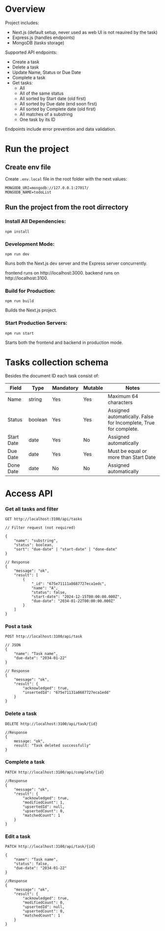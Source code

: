 # Overview

Project includes:

- Next.js (default setup, never used as web UI is not reauired by the task)
- Express.js (handles endpoints)
- MongoDB (tasks storage)

Supported API endpoints:

- Create a task
- Delete a task
- Update Name, Status or Due Date
- Complete a task
- Get tasks:
  - All
  - All of the same status
  - All sorted by Start date (old first)
  - All sorted by Due date (end soon first)
  - All sorted by Complete date (old first)
  - All matches of a substring
  - One task by its ID

Endpoints include error prevention and data validation.

# Run the project

## Create env file

Create `.env.local` file in the root folder with the next values:

```
MONGODB_URI=mongodb://127.0.0.1:27017/
MONGODB_NAME=todoList
```

## Run the project from the root dirrectory

### Install All Dependencies:

`npm install`

### Development Mode:

`npm run dev`

Runs both the Next.js dev server and the Express server concurrently.

frontend runs on http://localhost:3000.
backend runs on http://localhost:3100.

### Build for Production:

`npm run build`

Builds the Next.js project.

### Start Production Servers:

`npm run start`

Starts both the frontend and backend in production mode.

# Tasks collection schema

Besides the document ID each task consist of:

| Field      | Type    | Mandatory | Mutable | Notes                                                            |
| ---------- | ------- | --------- | ------- | ---------------------------------------------------------------- |
| Name       | string  | Yes       | Yes     | Maximum 64 characters                                            |
| Status     | boolean | Yes       | Yes     | Assigned automatically. False for Incomplete, True for complete. |
| Start Date | date    | Yes       | No      | Assigned automatically                                           |
| Due Date   | date    | Yes       | Yes     | Must be equal or more than Start Date                            |
| Done Date  | date    | No        | No      | Assigned automatically                                           |

# Access API

### Get all tasks and filter

```
GET http://localhost:3100/api/tasks

// Filter request (not required)

{
    "name": "substring",
    "status": boolean,
    "sort": "due-date" | "start-date" | "done-date"
}

// Response
{
    "message": "ok",
    "result": [
        {
            "_id": "675e71111a8687727eca1edc",
            "name": "A",
            "status": false,
            "start-date": "2024-12-15T00:00:00.000Z",
            "due-date": "2034-01-22T00:00:00.000Z"
        }
    ]
}
```

### Post a task

```
POST http://localhost:3100/api/task

// JSON
{
    "name": "Task name",
    "due-date": "2034-01-22"
}

// Response
{
    "message": "ok",
    "result": {
        "acknowledged": true,
        "insertedId": "675e71131a8687727eca1edd"
    }
}
```

### Delete a task

```
DELETE http://localhost:3100/api/task/{id}

//Response
{
    message: "ok",
    result: "Task deleted successfully"
}
```

### Complete a task

```
PATCH http://localhost:3100/api/complete/{id}

//Response
{
    "message": "ok",
    "result": {
        "acknowledged": true,
        "modifiedCount": 1,
        "upsertedId": null,
        "upsertedCount": 0,
        "matchedCount": 1
    }
}
```

### Edit a task

```
PATCH http://localhost:3100/api/task/{id}

{
    "name": "Task name",
    "status": false,
    "due-date": "2034-01-22"
}

//Response
{
    "message": "ok",
    "result": {
        "acknowledged": true,
        "modifiedCount": 0,
        "upsertedId": null,
        "upsertedCount": 0,
        "matchedCount": 1
    }
}
```
